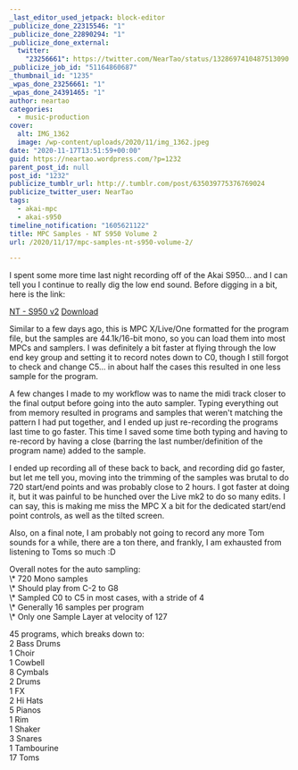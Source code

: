```yaml
---
_last_editor_used_jetpack: block-editor
_publicize_done_22315546: "1"
_publicize_done_22890294: "1"
_publicize_done_external:
  twitter:
    "23256661": https://twitter.com/NearTao/status/1328697410487513090
_publicize_job_id: "51164860687"
_thumbnail_id: "1235"
_wpas_done_23256661: "1"
_wpas_done_24391465: "1"
author: neartao
categories:
  - music-production
cover:
  alt: IMG_1362
  image: /wp-content/uploads/2020/11/img_1362.jpeg
date: "2020-11-17T13:51:59+00:00"
guid: https://neartao.wordpress.com/?p=1232
parent_post_id: null
post_id: "1232"
publicize_tumblr_url: http://.tumblr.com/post/635039775376769024
publicize_twitter_user: NearTao
tags:
  - akai-mpc
  - akai-s950
timeline_notification: "1605621122"
title: MPC Samples - NT S950 Volume 2
url: /2020/11/17/mpc-samples-nt-s950-volume-2/

---
```

I spent some more time last night recording off of the Akai S950... and I can tell you I continue to really dig the low end sound. Before digging in a bit, here is the link:

[NT - S950 v2](/wp-content/uploads/2020/11/nt-s950-v2.zip) [Download](/wp-content/uploads/2020/11/nt-s950-v2.zip)

Similar to a few days ago, this is MPC X/Live/One formatted for the program file, but the samples are 44.1k/16-bit mono, so you can load them into most MPCs and samplers. I was definitely a bit faster at flying through the low end key group and setting it to record notes down to C0, though I still forgot to check and change C5... in about half the cases this resulted in one less sample for the program.

A few changes I made to my workflow was to name the midi track closer to the final output before going into the auto sampler. Typing everything out from memory resulted in programs and samples that weren't matching the pattern I had put together, and I ended up just re-recording the programs last time to go faster. This time I saved some time both typing and having to re-record by having a close (barring the last number/definition of the program name) added to the sample.

I ended up recording all of these back to back, and recording did go faster, but let me tell you, moving into the trimming of the samples was brutal to do 720 start/end points and was probably close to 2 hours. I got faster at doing it, but it was painful to be hunched over the Live mk2 to do so many edits. I can say, this is making me miss the MPC X a bit for the dedicated start/end point controls, as well as the tilted screen.

Also, on a final note, I am probably not going to record any more Tom sounds for a while, there are a ton there, and frankly, I am exhausted from listening to Toms so much :D

Overall notes for the auto sampling:  
\\* 720 Mono samples  
\\* Should play from C-2 to G8  
\\* Sampled C0 to C5 in most cases, with a stride of 4  
\\* Generally 16 samples per program  
\\* Only one Sample Layer at velocity of 127

45 programs, which breaks down to:  
2 Bass Drums  
1 Choir  
1 Cowbell  
8 Cymbals  
2 Drums  
1 FX  
2 Hi Hats  
5 Pianos  
1 Rim  
1 Shaker  
3 Snares  
1 Tambourine  
17 Toms
